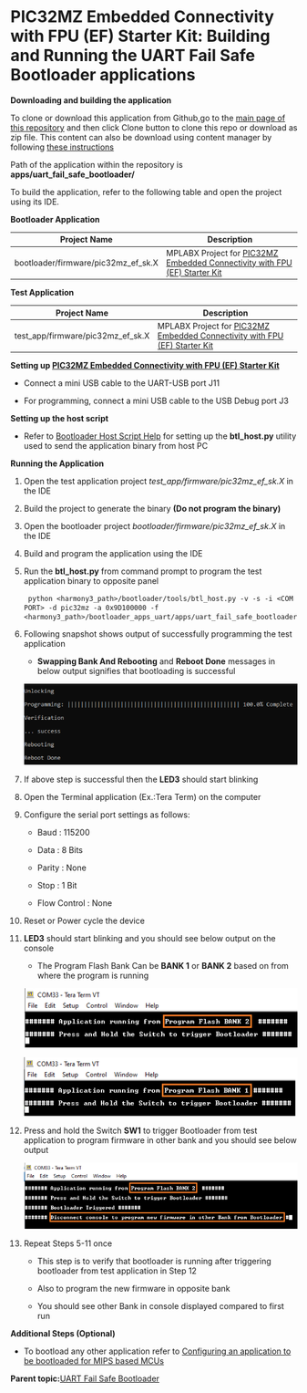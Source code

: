 # PIC32MZ Embedded Connectivity with FPU \(EF\) Starter Kit: Building and Running the UART Fail Safe Bootloader applications

**Downloading and building the application**

To clone or download this application from Github,go to the [main page of this repository](https://github.com/Microchip-MPLAB-Harmony/bootloader_apps_uart) and then click Clone button to clone this repo or download as zip file. This content can also be download using content manager by following [these instructions](https://github.com/Microchip-MPLAB-Harmony/contentmanager/wiki)

Path of the application within the repository is **apps/uart\_fail\_safe\_bootloader/**

To build the application, refer to the following table and open the project using its IDE.

**Bootloader Application**

|Project Name|Description|
|------------|-----------|
|bootloader/firmware/pic32mz\_ef\_sk.X|MPLABX Project for [PIC32MZ Embedded Connectivity with FPU \(EF\) Starter Kit](https://www.microchip.com/Developmenttools/ProductDetails/Dm320007)|

**Test Application**

|Project Name|Description|
|------------|-----------|
|test\_app/firmware/pic32mz\_ef\_sk.X|MPLABX Project for [PIC32MZ Embedded Connectivity with FPU \(EF\) Starter Kit](https://www.microchip.com/Developmenttools/ProductDetails/Dm320007)|

**Setting up [PIC32MZ Embedded Connectivity with FPU \(EF\) Starter Kit](https://www.microchip.com/Developmenttools/ProductDetails/Dm320007)**

-   Connect a mini USB cable to the UART-USB port J11

-   For programming, connect a mini USB cable to the USB Debug port J3


**Setting up the host script**

-   Refer to [Bootloader Host Script Help](GUID-E9768065-2540-409B-AC12-3DA9417F01F5.md) for setting up the **btl\_host.py** utility used to send the application binary from host PC


**Running the Application**

1.  Open the test application project *test\_app/firmware/pic32mz\_ef\_sk.X* in the IDE

2.  Build the project to generate the binary **\(Do not program the binary\)**

3.  Open the bootloader project *bootloader/firmware/pic32mz\_ef\_sk.X* in the IDE

4.  Build and program the application using the IDE

5.  Run the **btl\_host.py** from command prompt to program the test application binary to opposite panel

    ```
     python <harmony3_path>/bootloader/tools/btl_host.py -v -s -i <COM PORT> -d pic32mz -a 0x9D100000 -f <harmony3_path>/bootloader_apps_uart/apps/uart_fail_safe_bootloader/test_app/firmware/pic32mz_ef_sk.X/dist/pic32mz_ef_sk/production/pic32mz_ef_sk.X.production.bin
    ```

6.  Following snapshot shows output of successfully programming the test application

    -   **Swapping Bank And Rebooting** and **Reboot Done** messages in below output signifies that bootloading is successful

    ![output](GUID-9D45B2EF-7159-4DF7-BC6F-3C43C2113B07-low.png)

7.  If above step is successful then the **LED3** should start blinking

8.  Open the Terminal application \(Ex.:Tera Term\) on the computer

9.  Configure the serial port settings as follows:

    -   Baud : 115200

    -   Data : 8 Bits

    -   Parity : None

    -   Stop : 1 Bit

    -   Flow Control : None

10. Reset or Power cycle the device

11. **LED3** should start blinking and you should see below output on the console

    -   The Program Flash Bank Can be **BANK 1** or **BANK 2** based on from where the program is running

    ![output](GUID-4497BB96-5318-4325-9A12-CDF573AC4538-low.png)

    ![output](GUID-4614B6D7-F0E1-4C94-8435-023E843DAFEF-low.png)

12. Press and hold the Switch **SW1** to trigger Bootloader from test application to program firmware in other bank and you should see below output

    ![output](GUID-4E7F7F04-6ECB-44E2-AE08-C306BFE3E96B-low.png)

13. Repeat Steps 5-11 once

    -   This step is to verify that bootloader is running after triggering bootloader from test application in Step 12

    -   Also to program the new firmware in opposite bank

    -   You should see other Bank in console displayed compared to first run


**Additional Steps \(Optional\)**

-   To bootload any other application refer to [Configuring an application to be bootloaded for MIPS based MCUs](GUID-3E6213D5-3312-49A9-A6C7-897B8AD57414.md)


**Parent topic:**[UART Fail Safe Bootloader](GUID-A8350647-8A43-43D5-8813-E9E69F137E7E.md)

